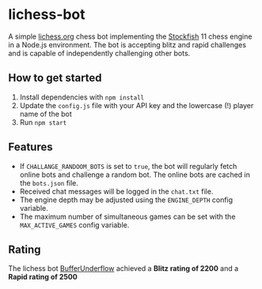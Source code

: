 # lichess-bot

A simple [lichess.org](https://lichess.org) chess bot implementing the [Stockfish](https://stockfishchess.org) 11 chess engine in a Node.js environment. The bot is accepting blitz and rapid challenges and is capable of independently challenging other bots. 

## How to get started

1. Install dependencies with ``npm install``
2. Update the ``config.js`` file with your API key and the lowercase (!) player name of the bot
3. Run ``npm start``

## Features

- If `CHALLANGE_RANDOOM_BOTS` is set to `true`, the bot will regularly fetch online bots and challenge a random bot. The online bots are cached in the `bots.json` file.
- Received chat messages will be logged in the `chat.txt` file.
- The engine depth may be adjusted using the `ENGINE_DEPTH` config variable.
- The maximum number of simultaneous games can be set with the `MAX_ACTIVE_GAMES` config variable.

## Rating

The lichess bot [BufferUnderflow](https://lichess.org/@/BufferUnderflow) achieved a **Blitz rating of 2200** and a **Rapid rating of 2500**
